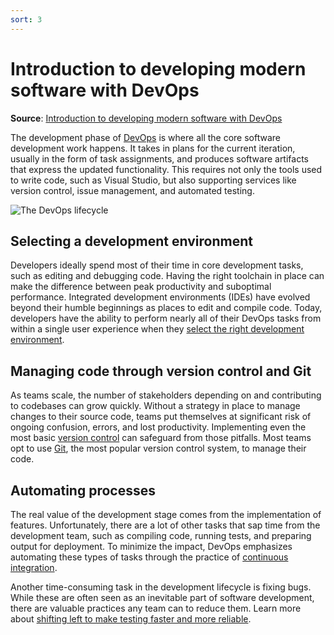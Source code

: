 ```yaml
---
sort: 3
---
```

# Introduction to developing modern software with DevOps
**Source**: [Introduction to developing modern software with DevOps](https://docs.microsoft.com/en-us/devops/develop/developing-modern-software-with-devops)

The development phase of [DevOps](README.md) is where all the core software development work
happens. It takes in plans for the current iteration, usually in the form of task assignments, and
produces software artifacts that express the updated functionality. This requires not only the tools
used to write code, such as Visual Studio, but also supporting services like version control, issue
management, and automated testing. 

![The DevOps lifecycle](https://raw.githubusercontent.com/microsoft/azureml-ops-accelerator/main/1-DesignforMLOps/0-DevOpsOverview/_img/devops-lifecycle.png)

## Selecting a development environment

Developers ideally spend most of their time in core development tasks, such as editing and debugging code.
Having the right toolchain in place can make the difference between peak productivity and suboptimal
performance. Integrated development environments (IDEs) have evolved beyond their humble beginnings as
places to edit and compile code. Today, developers have the ability to perform nearly all of their
DevOps tasks from within a single user experience when they
[select the right development environment](https://docs.microsoft.com/en-us/devops/develop/selecting-development-environment).

## Managing code through version control and Git

As teams scale, the number of stakeholders depending on and contributing to codebases can grow quickly.
Without a strategy in place to manage changes to their source code, teams put themselves at significant
risk of ongoing confusion, errors, and lost productivity. Implementing even the most basic
[version control](https://docs.microsoft.com/en-us/devops/develop/git/what-is-version-control) can safeguard from those pitfalls. Most teams opt to use
[Git](https://docs.microsoft.com/en-us/devops/develop/git/what-is-git), the most popular version control system, to manage their code.

## Automating processes

The real value of the development stage comes from the implementation of features. Unfortunately, there
are a lot of other tasks that sap time from the development team, such as compiling code, running tests,
and preparing output for deployment. To minimize the impact, DevOps emphasizes automating these
types of tasks through the practice of [continuous integration](6-CI.md).

Another time-consuming task in the development lifecycle is fixing bugs. While these are often seen as an
inevitable part of software development, there are valuable practices any team can to reduce them. Learn
more about [shifting left to make testing faster and more reliable](https://docs.microsoft.com/en-us/devops/develop/shift-left-make-testing-fast-reliable).

